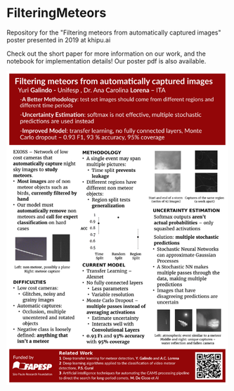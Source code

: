 # FilteringMeteors
Repository for the "Filtering meteors from automatically captured images" poster presented in 2019 at khipu.ai

Check out the short paper for more information on our work, and the notebook for implementation details! Our poster pdf is also available.

![Khipu Poster](https://raw.githubusercontent.com/yurigalindo/FilteringMeteors/master/poster.png)
